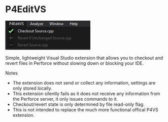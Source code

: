 # P4EditVS

![alt text](Screenshot.png "Example")

Simple, lightweight Visual Studio extension that allows you to checkout and revert files in Perforce without slowing down or blocking your IDE. 

Notes
* The extension does not send or collect any information, settings are only stored locally. 
* This extension silently fails as it does not receive any information from the Perforce server, it only issues commands to it.
* Checkout/revert state is only determined by file read-only flag.
* This is not intended to replace the much more functional offical P4VS extension.
